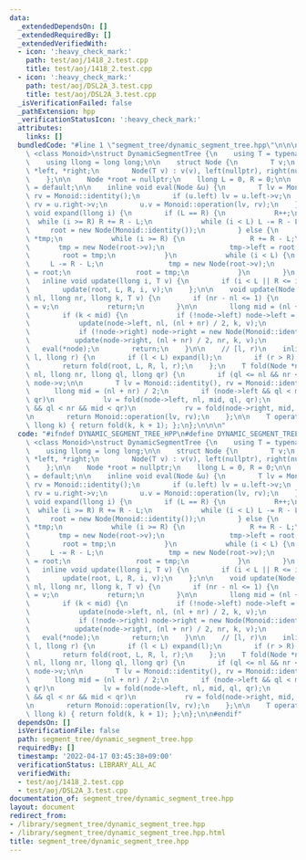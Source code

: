 ```yaml
---
data:
  _extendedDependsOn: []
  _extendedRequiredBy: []
  _extendedVerifiedWith:
  - icon: ':heavy_check_mark:'
    path: test/aoj/1418_2.test.cpp
    title: test/aoj/1418_2.test.cpp
  - icon: ':heavy_check_mark:'
    path: test/aoj/DSL2A_3.test.cpp
    title: test/aoj/DSL2A_3.test.cpp
  _isVerificationFailed: false
  _pathExtension: hpp
  _verificationStatusIcon: ':heavy_check_mark:'
  attributes:
    links: []
  bundledCode: "#line 1 \"segment_tree/dynamic_segment_tree.hpp\"\n\n\n\ntemplate\
    \ <class Monoid>\nstruct DynamicSegmentTree {\n    using T = typename Monoid::value_type;\n\
    \    using llong = long long;\n\n    struct Node {\n        T v;\n        Node\
    \ *left, *right;\n        Node(T v) : v(v), left(nullptr), right(nullptr){};\n\
    \    };\n\n    Node *root = nullptr;\n    llong L = 0, R = 0;\n\n    DynamicSegmentTree()\
    \ = default;\n\n    inline void eval(Node &u) {\n        T lv = Monoid::identity(),\
    \ rv = Monoid::identity();\n        if (u.left) lv = u.left->v;\n        if (u.right)\
    \ rv = u.right->v;\n        u.v = Monoid::operation(lv, rv);\n    };\n\n    inline\
    \ void expand(llong i) {\n        if (L == R) {\n            R++;\n          \
    \  while (i >= R) R += R - L;\n            while (i < L) L -= R - L;\n       \
    \     root = new Node(Monoid::identity());\n        } else {\n            Node\
    \ *tmp;\n            while (i >= R) {\n                R += R - L;\n         \
    \       tmp = new Node(root->v);\n                tmp->left = root;\n        \
    \        root = tmp;\n            }\n            while (i < L) {\n           \
    \     L -= R - L;\n                tmp = new Node(root->v);\n                tmp->right\
    \ = root;\n                root = tmp;\n            }\n        }\n    };\n\n \
    \   inline void update(llong i, T v) {\n        if (i < L || R <= i) expand(i);\n\
    \        update(root, L, R, i, v);\n    };\n\n    void update(Node *node, llong\
    \ nl, llong nr, llong k, T v) {\n        if (nr - nl <= 1) {\n            node->v\
    \ = v;\n            return;\n        }\n\n        llong mid = (nl + nr) / 2;\n\
    \        if (k < mid) {\n            if (!node->left) node->left = new Node(Monoid::identity());\n\
    \            update(node->left, nl, (nl + nr) / 2, k, v);\n        } else {\n\
    \            if (!node->right) node->right = new Node(Monoid::identity());\n \
    \           update(node->right, (nl + nr) / 2, nr, k, v);\n        }\n\n     \
    \   eval(*node);\n        return;\n    }\n\n    // [l, r)\n    inline T fold(llong\
    \ l, llong r) {\n        if (l < L) expand(l);\n        if (r > R) expand(r);\n\
    \        return fold(root, L, R, l, r);\n    };\n    T fold(Node *node, llong\
    \ nl, llong nr, llong ql, llong qr) {\n        if (ql <= nl && nr <= qr) return\
    \ node->v;\n\n        T lv = Monoid::identity(), rv = Monoid::identity();\n  \
    \      llong mid = (nl + nr) / 2;\n        if (node->left && ql < mid && nl <\
    \ qr)\n            lv = fold(node->left, nl, mid, ql, qr);\n        if (node->right\
    \ && ql < nr && mid < qr)\n            rv = fold(node->right, mid, nr, ql, qr);\n\
    \n        return Monoid::operation(lv, rv);\n    };\n\n    T operator[](const\
    \ llong k) { return fold(k, k + 1); };\n};\n\n\n"
  code: "#ifndef DYNAMIC_SEGMENT_TREE_HPP\n#define DYNAMIC_SEGMENT_TREE_HPP\n\ntemplate\
    \ <class Monoid>\nstruct DynamicSegmentTree {\n    using T = typename Monoid::value_type;\n\
    \    using llong = long long;\n\n    struct Node {\n        T v;\n        Node\
    \ *left, *right;\n        Node(T v) : v(v), left(nullptr), right(nullptr){};\n\
    \    };\n\n    Node *root = nullptr;\n    llong L = 0, R = 0;\n\n    DynamicSegmentTree()\
    \ = default;\n\n    inline void eval(Node &u) {\n        T lv = Monoid::identity(),\
    \ rv = Monoid::identity();\n        if (u.left) lv = u.left->v;\n        if (u.right)\
    \ rv = u.right->v;\n        u.v = Monoid::operation(lv, rv);\n    };\n\n    inline\
    \ void expand(llong i) {\n        if (L == R) {\n            R++;\n          \
    \  while (i >= R) R += R - L;\n            while (i < L) L -= R - L;\n       \
    \     root = new Node(Monoid::identity());\n        } else {\n            Node\
    \ *tmp;\n            while (i >= R) {\n                R += R - L;\n         \
    \       tmp = new Node(root->v);\n                tmp->left = root;\n        \
    \        root = tmp;\n            }\n            while (i < L) {\n           \
    \     L -= R - L;\n                tmp = new Node(root->v);\n                tmp->right\
    \ = root;\n                root = tmp;\n            }\n        }\n    };\n\n \
    \   inline void update(llong i, T v) {\n        if (i < L || R <= i) expand(i);\n\
    \        update(root, L, R, i, v);\n    };\n\n    void update(Node *node, llong\
    \ nl, llong nr, llong k, T v) {\n        if (nr - nl <= 1) {\n            node->v\
    \ = v;\n            return;\n        }\n\n        llong mid = (nl + nr) / 2;\n\
    \        if (k < mid) {\n            if (!node->left) node->left = new Node(Monoid::identity());\n\
    \            update(node->left, nl, (nl + nr) / 2, k, v);\n        } else {\n\
    \            if (!node->right) node->right = new Node(Monoid::identity());\n \
    \           update(node->right, (nl + nr) / 2, nr, k, v);\n        }\n\n     \
    \   eval(*node);\n        return;\n    }\n\n    // [l, r)\n    inline T fold(llong\
    \ l, llong r) {\n        if (l < L) expand(l);\n        if (r > R) expand(r);\n\
    \        return fold(root, L, R, l, r);\n    };\n    T fold(Node *node, llong\
    \ nl, llong nr, llong ql, llong qr) {\n        if (ql <= nl && nr <= qr) return\
    \ node->v;\n\n        T lv = Monoid::identity(), rv = Monoid::identity();\n  \
    \      llong mid = (nl + nr) / 2;\n        if (node->left && ql < mid && nl <\
    \ qr)\n            lv = fold(node->left, nl, mid, ql, qr);\n        if (node->right\
    \ && ql < nr && mid < qr)\n            rv = fold(node->right, mid, nr, ql, qr);\n\
    \n        return Monoid::operation(lv, rv);\n    };\n\n    T operator[](const\
    \ llong k) { return fold(k, k + 1); };\n};\n\n#endif"
  dependsOn: []
  isVerificationFile: false
  path: segment_tree/dynamic_segment_tree.hpp
  requiredBy: []
  timestamp: '2022-04-17 03:45:38+09:00'
  verificationStatus: LIBRARY_ALL_AC
  verifiedWith:
  - test/aoj/1418_2.test.cpp
  - test/aoj/DSL2A_3.test.cpp
documentation_of: segment_tree/dynamic_segment_tree.hpp
layout: document
redirect_from:
- /library/segment_tree/dynamic_segment_tree.hpp
- /library/segment_tree/dynamic_segment_tree.hpp.html
title: segment_tree/dynamic_segment_tree.hpp
---
```

